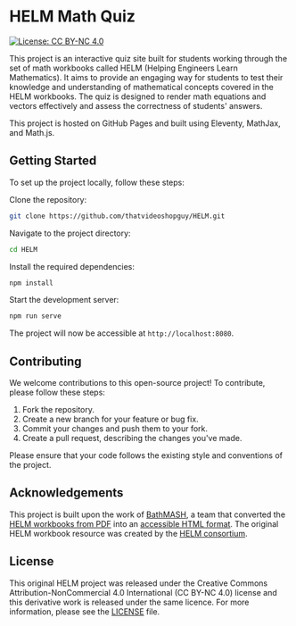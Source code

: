 # HELM Math Quiz

[![License: CC BY-NC 4.0](https://img.shields.io/badge/License-CC_BY--NC_4.0-lightgrey.svg)](https://creativecommons.org/licenses/by-nc/4.0/)

This project is an interactive quiz site built for students working through the set of math workbooks called HELM (Helping Engineers Learn Mathematics). It aims to provide an engaging way for students to test their knowledge and understanding of mathematical concepts covered in the HELM workbooks. The quiz is designed to render math equations and vectors effectively and assess the correctness of students' answers.

This project is hosted on GitHub Pages and built using Eleventy, MathJax, and Math.js.

## Getting Started

To set up the project locally, follow these steps:

Clone the repository:

``` bash
git clone https://github.com/thatvideoshopguy/HELM.git
```

Navigate to the project directory:

```bash
cd HELM
```

Install the required dependencies:

```bash
npm install
```

Start the development server:

```bash
npm run serve
```

The project will now be accessible at `http://localhost:8080`.

## Contributing

We welcome contributions to this open-source project! To contribute, please follow these steps:

1. Fork the repository.
2. Create a new branch for your feature or bug fix.
3. Commit your changes and push them to your fork.
4. Create a pull request, describing the changes you've made.

Please ensure that your code follows the existing style and conventions of the project.

## Acknowledgements

This project is built upon the work of [BathMASH](https://github.com/BathMASH), a team that converted the [HELM workbooks from PDF](https://www.lboro.ac.uk/departments/mlsc/student-resources/helm-workbooks/) into an [accessible HTML format](https://github.com/BathMASH/HELM). The original HELM workbook resource was created by the [HELM consortium](https://www.lboro.ac.uk/departments/mlsc/student-resources/helm-workbooks/consortium-members/).

## License

This original HELM project was released under the Creative Commons Attribution-NonCommercial 4.0 International (CC BY-NC 4.0) license and this derivative work is released under the same licence. For more information, please see the [LICENSE](LICENSE.md) file.
